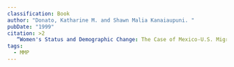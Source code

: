 ```yaml
---
classification: Book
author: "Donato, Katharine M. and Shawn Malia Kanaiaupuni. "
pubDate: "1999"
citation: >2
   “Women's Status and Demographic Change: The Case of Mexico-U.S. Migration.” In Brígida García and Karen Mason (Eds.), Women, Poverty, and Demographic Change (pp. 217-242).  New York, Oxford University Press. 
tags:
  - MMP
---
```

